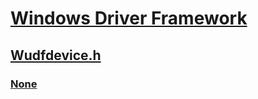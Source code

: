 # [Windows Driver Framework](../_wdf/index.md)
## [Wudfdevice.h](index.md)
### [None](../wudfdevice/nf-wudfdevice-wudf_device_power_policy_idle_settings_init.md)

